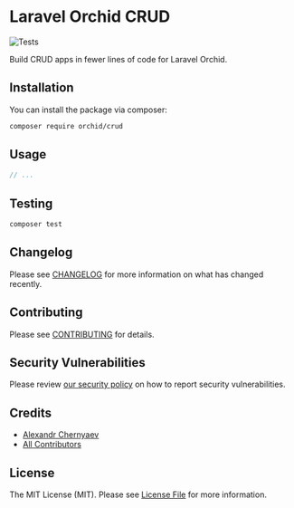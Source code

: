 # Laravel Orchid CRUD

![Tests](https://github.com/orchidsoftware/crud/workflows/Tests/badge.svg)


Build CRUD apps in fewer lines of code for Laravel Orchid.

## Installation

You can install the package via composer:

```bash
composer require orchid/crud
```

## Usage

``` php
// ...
```

## Testing

``` bash
composer test
```

## Changelog

Please see [CHANGELOG](CHANGELOG.md) for more information on what has changed recently.

## Contributing

Please see [CONTRIBUTING](.github/CONTRIBUTING.md) for details.

## Security Vulnerabilities

Please review [our security policy](../../security/policy) on how to report security vulnerabilities.

## Credits

- [Alexandr Chernyaev](https://github.com/tabuna)
- [All Contributors](../../contributors)

## License

The MIT License (MIT). Please see [License File](LICENSE.md) for more information.
